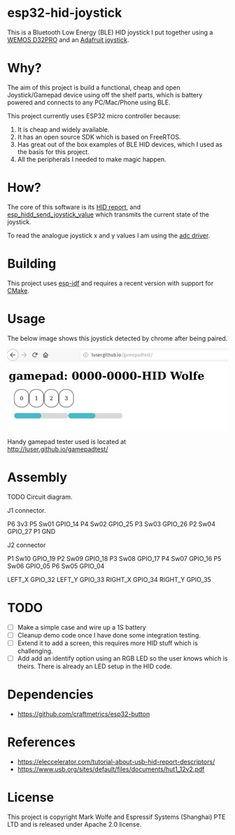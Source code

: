 # esp32-hid-joystick

This is a Bluetooth Low Energy (BLE) HID joystick I put together using a [WEMOS D32PRO](https://wiki.wemos.cc/products:d32:d32_pro) and an [Adafruit joystick](https://www.adafruit.com/product/512).

# Why?

The aim of this project is build a functional, cheap and open Joystick/Gamepad device using off the shelf parts, which is battery powered and connects to any PC/Mac/Phone using BLE.

This project currently uses ESP32 micro controller because:

1. It is cheap and widely available.
2. It has an open source SDK which is based on FreeRTOS.
3. Has great out of the box examples of BLE HID devices, which I used as the basis for this project. 
4. All the peripherals I needed to make magic happen.

# How?

The core of this software is its [HID report](main/hid_device_le_prf.c#L39-L70), and [esp_hidd_send_joystick_value](main/esp_hidd_prf_api.c#L144-L157) which transmits the current state of the joystick.

To read the analogue joystick x and y values I am using the [adc driver](https://docs.espressif.com/projects/esp-idf/en/latest/api-reference/peripherals/adc.html).

# Building

This project uses [esp-idf](https://github.com/espressif/esp-idf) and requires a recent version with support for [CMake](https://cmake.org/).

# Usage

The below image shows this joystick detected by chrome after being paired.

![Gamepad Detected In Chrome](docs/images/gamepad-detected.png)

Handy gamepad tester used is located at http://luser.github.io/gamepadtest/

# Assembly

TODO Circuit diagram.

J1 connector.

P6 3v3
P5 Sw01     GPIO_14
P4 Sw02     GPIO_25
P3 Sw03     GPIO_26
P2 Sw04     GPIO_27
P1 GND

J2 connector

P1 Sw10     GPIO_19
P2 Sw09     GPIO_18
P3 Sw08     GPIO_17
P4 Sw07     GPIO_16
P5 Sw06     GPIO_05
P6 Sw05     GPIO_04

LEFT_X GPIO_32
LEFT_Y GPIO_33
RIGHT_X GPIO_34
RIGHT_Y GPIO_35

# TODO

* [ ] Make a simple case and wire up a 1S battery
* [ ] Cleanup demo code once I have done some integration testing.
* [ ] Extend it to add a screen, this requires more HID stuff which is challenging.
* [ ] Add add an identify option using an RGB LED so the user knows which is theirs. There is already an LED setup in the HID code.

# Dependencies

* https://github.com/craftmetrics/esp32-button

# References 

* https://eleccelerator.com/tutorial-about-usb-hid-report-descriptors/
* https://www.usb.org/sites/default/files/documents/hut1_12v2.pdf

# License

This project is copyright Mark Wolfe and Espressif Systems (Shanghai) PTE LTD and is released under Apache 2.0 license.